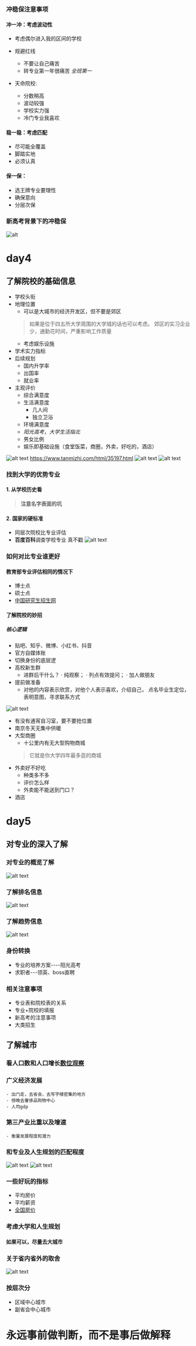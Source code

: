 ### 冲稳保注意事项
#### 冲一冲：考虑波动性
- 考虑偶尔进入我的区间的学校
- 规避红线
    - 不要让自己痛苦
    - 转专业第一年很痛苦 *全班第一*

- 天命院校:
    - 分数稍高 
    - 波动较强 
    - 学校实力强 
    - 冷门专业我喜欢
#### 稳一稳：考虑匹配
- 尽可能全覆盖
- 脚踏实地
- 必须认真
#### 保一保：
- 选王牌专业要理性
- 确保意向
- 分层次保
### 新高考背景下的冲稳保
![alt](./img/image3.png)

# day4
## 了解院校的基础信息
- 学校头衔
- 地理位置
    - 可以是大城市的经济开发区，但不要是郊区
    > 如果是位于四五所大学周围的大学城的话也可以考虑。
    郊区的实习企业少，通勤花时间，严重影响工作质量
    - 考虑娱乐设施
- 学术实力指标
- 后续规划
    - 国内升学率
    - 出国率
    - 就业率
- 主观评价
    - 综合满意度
    - 生活满意度
        - 几人间
        - 独立卫浴
    - 环境满意度
    - *阳光高考*，*大学生活指北*
    - 男女比例
    - 娱乐即基础设施（食堂饭菜，商圈，外卖，好吃的，酒店）

![alt text](image.png)
https://www.tanmizhi.com/html/35197.html
![alt text](image-1.png)
![alt text](image-2.png)
### 找到大学的优势专业
#### 1. 从学校历史看
> **注意名字表面的坑**
#### 2. 国家的硬标准
- 同层次院校比专业评估
- **百度百科**调查学校专业 真不戳
![alt text](image-3.png)
### 如何对比专业谁更好
#### 教育部专业评估相同的情况下
- 博士点
- 硕士点
- [中国研究生招生网](https://yz.chsi.com.cn/)
#### 了解院校的妙招
##### 核心逻辑
- 贴吧、知乎、微博、小红书、抖音
- 官方自媒体账
- 切换身份的底层逻
- 高校新生群
    - 进群后干什么？
· 纯观察；
· 列点有效提问；
· 加人做朋友
- 提前做准备
    - 对他的内容表示欣赏，对他个人表示喜欢，介绍自己，
点名毕业生定位，表明意图，寻求联系方式

![alt text](image-4.png)
- 有没有通宵自习室，要不要抢位置
- 南京冬天无集中供暖
- 大型商圈
    - 十公里内有无大型购物商城
    > 它就是你大学四年最多逛的商城
- 外卖好不好吃
    - 种类多不多
    - 评价怎么样
    - 外卖能不能送到门口？
- 酒店
# day5

## 对专业的深入了解
### 对专业的概览了解
![alt text](image-5.png)
### 了解排名信息
![alt text](image-6.png)
### 了解趋势信息
![alt text](image-7.png)
### 身份转换
- 专业的培养方案----阳光高考
- 求职者---领英、boss直聘
### 相关注意事项
- 专业表和院校表的关系
- 专业+院校的填报
- 新高考的注意事项
- 大类招生 
## 了解城市
### 看人口数和人口增长[数位观察](https://m.swguancha.com)
### 广义经济发展
    - 出门走，去省会，去写字楼密集的地方
    - 傍晚去奢侈品购物中心
    - 人均gdp
### 第三产业比重以及增速
    - 衡量发展程度和潜力
### 和专业及人生规划的匹配程度
![alt text](image-8.png)
![alt text](image-9.png)
### 一些好玩的指标
- 平均房价
- 平均薪资
- [全国房价](https://m.gotohui.com/fangjia/)
### 考虑大学和人生规划
#### 如果可以，尽量去大城市
### 关于省内省外的取舍
![alt text](image-10.png)
### 按层次分
- 区域中心城市
- 副省会中心城市

# 永远事前做判断，而不是事后做解释
